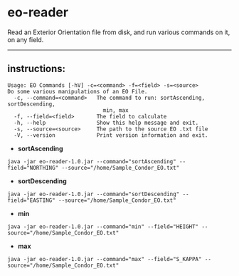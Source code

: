 # eo-reader

Read an Exterior Orientation file from disk, and run various commands on it, on any field.

---
## instructions:
```
Usage: EO Commands [-hV] -c=<command> -f=<field> -s=<source>
Do some various manipulations of an EO File.
  -c, --command=<command>   The command to run: sortAscending, sortDescending,
                              min, max
  -f, --field=<field>       The field to calculate
  -h, --help                Show this help message and exit.
  -s, --source=<source>     The path to the source EO .txt file
  -V, --version             Print version information and exit.
```
- **sortAscending**
```
java -jar eo-reader-1.0.jar --command="sortAscending" --field="NORTHING" --source="/home/Sample_Condor_EO.txt" 
```

- **sortDescending**
```
java -jar eo-reader-1.0.jar --command="sortDescending" --field="EASTING" --source="/home/Sample_Condor_EO.txt" 
```

- **min**
```
java -jar eo-reader-1.0.jar --command="min" --field="HEIGHT" --source="/home/Sample_Condor_EO.txt" 
```

- **max**
```
java -jar eo-reader-1.0.jar --command="max" --field="S_KAPPA" --source="/home/Sample_Condor_EO.txt" 
```